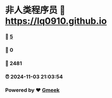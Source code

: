 # 非人类程序员 :link: https://lq0910.github.io 
### :page_facing_up: [5](https://lq0910.github.io/tag.html) 
### :speech_balloon: 0 
### :hibiscus: 2481 
### :alarm_clock: 2024-11-03 21:03:54 
### Powered by :heart: [Gmeek](https://github.com/Meekdai/Gmeek)
